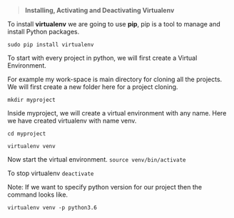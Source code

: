 


> **Installing, Activating and Deactivating Virtualenv**

 
To install **virtualenv** we are going to use **pip**, pip is a tool to manage and install Python packages. 

`sudo pip install virtualenv`

To start with every project in python, we will first create a Virtual Environment.  

For example my work-space is main directory for cloning all the projects. We will first create a new folder here for a project cloning.

`mkdir myproject`

Inside myproject, we will create a virtual environment with any name. Here we have created virtualenv with name venv.

`cd myproject`

`virtualenv venv`

Now start the virtual environment.
`source venv/bin/activate`


To stop virtualenv 
`deactivate`



Note:  If we want to specify python version for our  project then the command looks like. 

`virtualenv venv -p python3.6`








<!--stackedit_data:
eyJoaXN0b3J5IjpbMTU3NTk3NDQ2MSwtMTkwNjA1MDc3OF19
-->